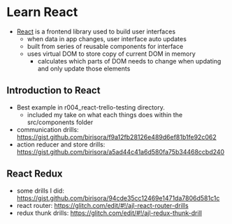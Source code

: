 # Learn React
- [React](https://facebook.github.io/react/index.html) is a frontend library used to build user interfaces
  - when data in app changes, user interface auto updates
  - built from series of reusable components for interface
  - uses virtual DOM to store copy of current DOM in memory
    - calculates which parts of DOM needs to change when updating and only update those elements

## Introduction to React
- Best example in r004_react-trello-testing directory. 
  - included my take on what each things does within the src/components folder
- communication drills: https://gist.github.com/birisora/f9a12fb28126e489d6ef81b1fe92c062
- action reducer and store drills: https://gist.github.com/birisora/a5ad44c41a6d580fa75b34468ccbd240

## React Redux
- some drills I did: https://gist.github.com/birisora/94cde35cc12469e1471da7806d581c1c
- react router: https://glitch.com/edit/#!/ajl-react-router-drills
- redux thunk drills: https://glitch.com/edit/#!/ajl-redux-thunk-drill